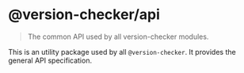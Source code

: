 # @version-checker/api

> The common API used by all version-checker modules.

This is an utility package used by all `@version-checker`. It provides the general API specification.
